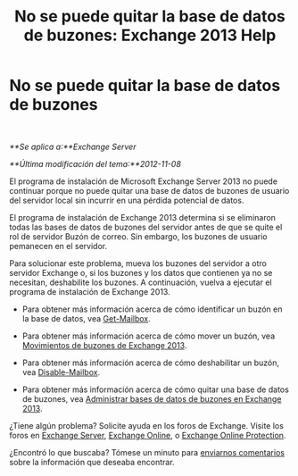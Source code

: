 ﻿---
title: 'No se puede quitar la base de datos de buzones: Exchange 2013 Help'
TOCTitle: No se puede quitar la base de datos de buzones
ms:assetid: 5881e4c0-c2e2-48db-84b4-7f9ce3cf46a7
ms:mtpsurl: https://technet.microsoft.com/es-es/library/ms.exch.setupreadiness.unwillingtoremovemailboxdatabase(v=EXCHG.150)
ms:contentKeyID: 48268161
ms.date: 04/23/2018
mtps_version: v=EXCHG.150
ms.translationtype: HT
---

# No se puede quitar la base de datos de buzones

 

_**Se aplica a:**Exchange Server_

_**Última modificación del tema:**2012-11-08_

El programa de instalación de Microsoft Exchange Server 2013 no puede continuar porque no puede quitar una base de datos de buzones de usuario del servidor local sin incurrir en una pérdida potencial de datos.

El programa de instalación de Exchange 2013 determina si se eliminaron todas las bases de datos de buzones del servidor antes de que se quite el rol de servidor Buzón de correo. Sin embargo, los buzones de usuario pemanecen en el servidor.

Para solucionar este problema, mueva los buzones del servidor a otro servidor Exchange o, si los buzones y los datos que contienen ya no se necesitan, deshabilite los buzones. A continuación, vuelva a ejecutar el programa de instalación de Exchange 2013.

  - Para obtener más información acerca de cómo identificar un buzón en la base de datos, vea [Get-Mailbox](https://technet.microsoft.com/es-es/library/bb123685\(v=exchg.150\)).

  - Para obtener más información acerca de cómo mover un buzón, vea [Movimientos de buzones de Exchange 2013](mailbox-moves-in-exchange-2013-exchange-2013-help.md).

  - Para obtener más información acerca de cómo deshabilitar un buzón, vea [Disable-Mailbox](https://technet.microsoft.com/es-es/library/aa997210\(v=exchg.150\)).

  - Para obtener más información acerca de cómo quitar una base de datos de buzones, vea [Administrar bases de datos de buzones en Exchange 2013](manage-mailbox-databases-in-exchange-2013-exchange-2013-help.md).

¿Tiene algún problema? Solicite ayuda en los foros de Exchange. Visite los foros en [Exchange Server](https://go.microsoft.com/fwlink/p/?linkid=60612), [Exchange Online](https://go.microsoft.com/fwlink/p/?linkid=267542), o [Exchange Online Protection](https://go.microsoft.com/fwlink/p/?linkid=285351).

¿Encontró lo que buscaba? Tómese un minuto para [enviarnos comentarios](mailto:exsetuphelpfeedback@microsoft.com?subject=exchange%202013%20setup%20help%20feedbac) sobre la información que deseaba encontrar.

